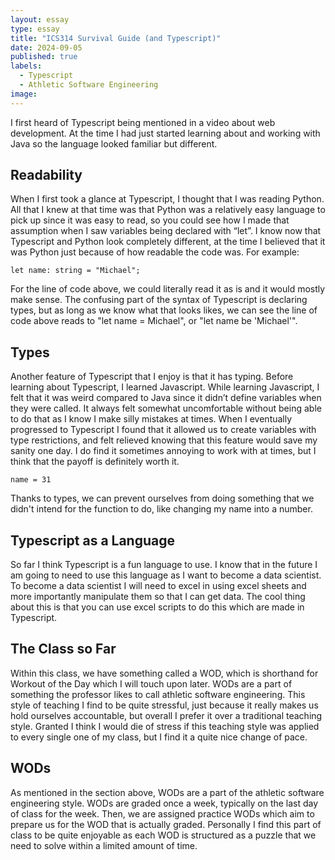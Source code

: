 ```yaml
---
layout: essay
type: essay
title: "ICS314 Survival Guide (and Typescript)"
date: 2024-09-05
published: true
labels:
  - Typescript
  - Athletic Software Engineering
image:
---
```

I first heard of Typescript being mentioned in a video about web development. At the time I had just started learning about and working with Java so the language looked familiar but different.

## Readability
When I first took a glance at Typescript, I thought that I was reading Python. All that I knew at that time was that Python was a relatively easy language to pick up since it was easy to read, so you could see how I made that assumption when I saw variables being declared with “let”. I know now that Typescript and Python look completely different, at the time I believed that it was Python just because of how readable the code was. For example:
```
let name: string = "Michael";
```
For the line of code above, we could literally read it as is and it would mostly make sense. The confusing part of the syntax of Typescript is declaring types, but as long as we know what that looks likes, we can see the line of code above reads to "let name = Michael", or "let name be 'Michael'".

## Types
Another feature of Typescript that I enjoy is that it has typing. Before learning about Typescript, I learned Javascript. While learning Javascript, I felt that it was weird compared to Java since it didn’t define variables when they were called. It always felt somewhat uncomfortable without being able to do that as I know I make silly mistakes at times. When I eventually progressed to Typescript I found that it allowed us to create variables with type restrictions, and felt relieved knowing that this feature would save my sanity one day. I do find it sometimes annoying to work with at times, but I think that the payoff is definitely worth it.
```
name = 31
```
Thanks to types, we can prevent ourselves from doing something that we didn't intend for the function to do, like changing my name into a number.

## Typescript as a Language
So far I think Typescript is a fun language to use. I know that in the future I am going to need to use this language as I want to become a data scientist. To become a data scientist I will need to excel in using excel sheets and more importantly manipulate them so that I can get data. The cool thing about this is that you can use excel scripts to do this which are made in Typescript.

## The Class so Far
Within this class, we have something called a WOD, which is shorthand for Workout of the Day which I will touch upon later. WODs are a part of something the professor likes to call athletic software engineering. This style of teaching I find to be quite stressful, just because it really makes us hold ourselves accountable, but overall I prefer it over a traditional teaching style. Granted I think I would die of stress if this teaching style was applied to every single one of my class, but I find it a quite nice change of pace. 

## WODs
As mentioned in the section above, WODs are a part of the athletic software engineering style. WODs are graded once a week, typically on the last day of class for the week. Then, we are assigned practice WODs which aim to prepare us for the WOD that is actually graded. Personally I find this part of class to be quite enjoyable as each WOD is structured as a puzzle that we need to solve within a limited amount of time. 
